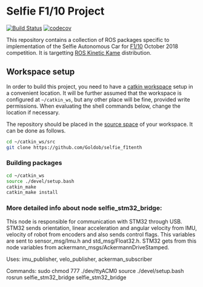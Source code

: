 # Selfie F1/10 Project

[![Build Status](https://travis-ci.com/Goldob/selfie_f1tenth.svg?token=PJsofUnpisMA7tRvqt4p&branch=master)](https://travis-ci.com/Goldob/selfie_f1tenth)
[![codecov](https://codecov.io/gh/Goldob/selfie_f1tenth/branch/master/graph/badge.svg?token=BL6hzoYe9L)](https://codecov.io/gh/Goldob/selfie_f1tenth)

This repository contains a collection of ROS packages specific to implementation of the Selfie Autonomous Car for [F1/10](http://f1tenth.org) October 2018 competition. It is targetting [ROS Kinetic Kame](http://wiki.ros.org/kinetic) distribution.

## Workspace setup

In order to build this project, you need to have a [catkin workspace](http://wiki.ros.org/catkin/Tutorials/create_a_workspace) setup in a convenient location. It will be further assumed that the workspace is configured at `~/catkin_ws`, but any other place will be fine, provided write permissions. When evaluating the shell commands below, change the location if necessary.

The repository should be placed in the [source space](http://wiki.ros.org/catkin/workspaces#Source_Space) of your workspace. It can be done as follows.

```bash
cd ~/catkin_ws/src
git clone https://github.com/Goldob/selfie_f1tenth
```


### Building packages

```bash
cd ~/catkin_ws
source ./devel/setup.bash
catkin_make
catkin_make install
```

### More detailed info about node selfie_stm32_bridge:
This node is responsible for communication with STM32 through USB. STM32 sends orientation, linear acceleration and angular velocity from IMU, velocity of robot from encoders and also sends control flags.
This variables are sent to sensor_msg/Imu.h and std_msg/Float32.h.
STM32 gets from this node variables from ackermann_msgs/AckermannDriveStamped.

Uses: imu_publisher, velo_publisher, ackerman_subscriber 

Commands:
sudo chmod 777 ./dev/ttyACM0
source ./devel/setup.bash
rosrun selfie_stm32_bridge selfie_stm32_bridge
